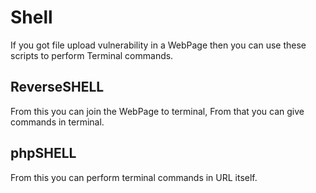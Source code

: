 # Shell
<p> If you got file upload vulnerability in a WebPage then you can use these scripts to perform Terminal commands.</p>
<h2>ReverseSHELL</h2>
<p>From this you can join the WebPage to terminal, From that you can give commands in terminal.</p>
<h2>phpSHELL</h2>
<p>From this you can perform terminal commands in URL itself.</p>
